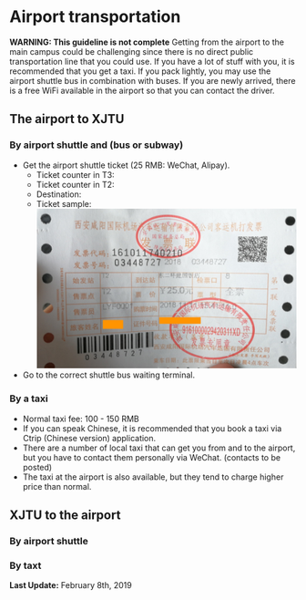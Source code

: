 # Airport transportation 
**WARNING: This guideline is not complete**
Getting from the airport to the main campus could be challenging since there is no direct public transportation line that you could use. If you have a lot of stuff with you, it is recommended that you get a taxi. If you pack lightly, you may use the airport shuttle bus in combination with buses. If you are newly arrived, there is a free WiFi available in the airport so that you can contact the driver. 

## The airport to XJTU
### By airport shuttle and (bus or subway)
* Get the airport shuttle ticket (25 RMB: WeChat, Alipay).
  * Ticket counter in T3: 
  * Ticket counter in T2: 
  * Destination: 
  * Ticket sample: 
    ![airport shuttle bus ticket](ticket-from-the-airport.JPG)
* Go to the correct shuttle bus waiting terminal. 

### By a taxi
* Normal taxi fee: 100 - 150 RMB
* If you can speak Chinese, it is recommended that you book a taxi via Ctrip (Chinese version) application. 
* There are a number of local taxi that can get you from and to the airport, but you have to contact them personally via WeChat. (contacts to be posted)
* The taxi at the airport is also available, but they tend to charge higher price than normal. 

## XJTU to the airport
### By airport shuttle 

### By taxt 


**Last Update:** February 8th, 2019